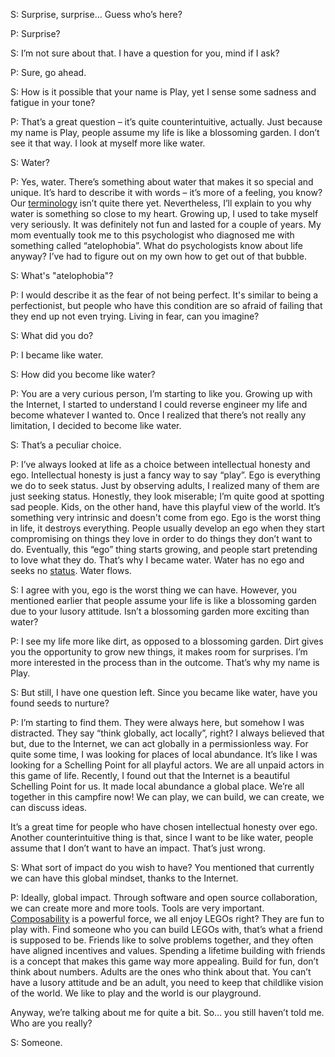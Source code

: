 S: Surprise, surprise… Guess who’s here?

P: Surprise?

S: I’m not sure about that. I have a question for you, mind if I ask?

P: Sure, go ahead.

S: How is it possible that your name is Play, yet I sense some sadness and fatigue in your tone?

P: That’s a great question – it’s quite counterintuitive, actually. Just because my name is Play, people assume my life is like a blossoming garden. I don’t see it that way. I look at myself more like water.

S: Water?

P: Yes, water. There’s something about water that makes it so special and unique. It’s hard to describe it with words – it’s more of a feeling, you know? Our [terminology](https://jzhao.xyz/thoughts/terminology/) isn’t quite there yet. Nevertheless, I’ll explain to you why water is something so close to my heart. Growing up, I used to take myself very seriously. It was definitely not fun and lasted for a couple of years. My mom eventually took me to this psychologist who diagnosed me with something called “atelophobia”. What do psychologists know about life anyway? I’ve had to figure out on my own how to get out of that bubble.

S: What's "atelophobia"?

P: I would describe it as the fear of not being perfect. It's similar to being a perfectionist, but people who have this condition are so afraid of failing that they end up not even trying. Living in fear, can you imagine?

S: What did you do?

P: I became like water.

S: How did you become like water?

P: You are a very curious person, I’m starting to like you. Growing up with the Internet, I started to understand I could reverse engineer my life and become whatever I wanted to. Once I realized that there’s not really any limitation, I decided to become like water.

S: That’s a peculiar choice.

P: I’ve always looked at life as a choice between intellectual honesty and ego. Intellectual honesty is just a fancy way to say “play”. Ego is everything we do to seek status. Just by observing adults, I realized many of them are just seeking status. Honestly, they look miserable; I’m quite good at spotting sad people. Kids, on the other hand, have this playful view of the world. It’s something very intrinsic and doesn't come from ego. Ego is the worst thing in life, it destroys everything. People usually develop an ego when they start compromising on things they love in order to do things they don’t want to do. Eventually, this “ego” thing starts growing, and people start pretending to love what they do. That’s why I became water. Water has no ego and seeks no [status](https://twitter.com/NavalismHQ/status/1557575533730430976). Water flows.

S: I agree with you, ego is the worst thing we can have. However, you mentioned earlier that people assume your life is like a blossoming garden due to your lusory attitude. Isn’t a blossoming garden more exciting than water?

P: I see my life more like dirt, as opposed to a blossoming garden. Dirt gives you the opportunity to grow new things, it makes room for surprises. I’m more interested in the process than in the outcome. That’s why my name is Play.

S: But still, I have one question left. Since you became like water, have you found seeds to nurture?

P: I’m starting to find them. They were always here, but somehow I was distracted. They say “think globally, act locally”, right? I always believed that but, due to the Internet, we can act globally in a permissionless way. For quite some time, I was looking for places of local abundance. It’s like I was looking for a Schelling Point for all playful actors. We are all unpaid actors in this game of life. Recently, I found out that the Internet is a beautiful Schelling Point for us. It made local abundance a global place. We’re all together in this campfire now! We can play, we can build, we can create, we can discuss ideas. 

It’s a great time for people who have chosen intellectual honesty over ego. Another counterintuitive thing is that, since I want to be like water, people assume that I don’t want to have an impact. That’s just wrong. 

S: What sort of impact do you wish to have? You mentioned that currently we can have this global mindset, thanks to the Internet.

P: Ideally, global impact. Through software and open source collaboration, we can create more and more tools. Tools are very important. [Composability](https://medium.com/building-the-metaverse/composability-is-the-most-powerful-creative-force-in-the-universe-e82e3dd83ccd) is a powerful force, we all enjoy LEGOs right? They are fun to play with. Find someone who you can build LEGOs with, that’s what a friend is supposed to be. Friends like to solve problems together, and they often have aligned incentives and values. Spending a lifetime building with friends is a concept that makes this game way more appealing. Build for fun, don’t think about numbers. Adults are the ones who think about that. You can’t have a lusory attitude and be an adult, you need to keep that childlike vision of the world. We like to play and the world is our playground. 

Anyway, we’re talking about me for quite a bit. So… you still haven’t told me. Who are you really?

S: Someone.
